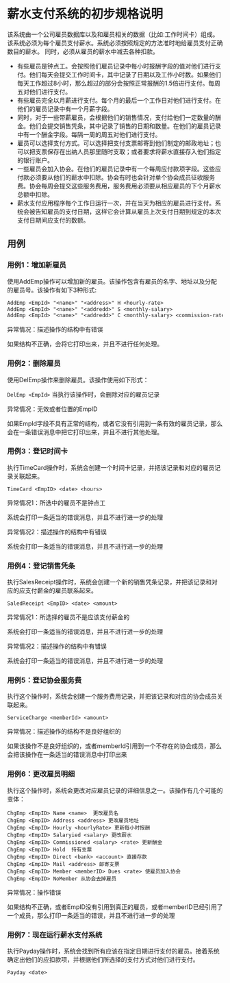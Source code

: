 # 薪水支付系统的初步规格说明

该系统由一个公司雇员数据库以及和雇员相关的数据（比如:工作时间卡）组成。该系统必须为每个雇员支付薪水。系统必须按照规定的方法准时地给雇员支付正确数目的薪水。
同时，必须从雇员的薪水中减去各种扣款。

- 有些雇员是钟点工。会按照他们雇员记录中每小时报酬字段的值对他们进行支付。他们每天会提交工作时间卡，其中记录了日期以及工作小时数。如果他们每天工作超过8小时，那么超过的部分会按照正常报酬的1.5倍进行支付。每周五对他们进行支付。
- 有些雇员完全以月薪进行支付。每个月的最后一个工作日对他们进行支付。在他们的雇员记录中有一个月薪字段。
- 同时，对于一些带薪雇员，会根据他们的销售情况，支付给他们一定数量的酬金。他们会提交销售凭条，其中记录了销售的日期和数量。在他们的雇员记录中有一个酬金字段。每隔一周的周五对他们进行支付。
- 雇员可以选择支付方式。可以选择把支付支票邮寄到他们制定的邮政地址；也可以把支票保存在出纳人员那里随时支取；或者要求将薪水直接存入他们指定的银行账户。
- 一些雇员会加入协会。在他们的雇员记录中有一个每周应付款项字段。这些应付款必须要从他们的薪水中扣除。协会有时也会针对单个协会成员征收服务费。协会每周会提交这些服务费用，服务费用必须要从相应雇员的下个月薪水总额中扣除。
- 薪水支付应用程序每个工作日运行一次，并在当天为相应的雇员进行支付。系统会被告知雇员的支付日期，这样它会计算从雇员上次支付日期到规定的本次支付日期间应支付的数额。



## 用例

### 用例1：增加新雇员

使用AddEmp操作可以增加新的雇员。该操作包含有雇员的名字、地址以及分配的雇员号。该操作有如下3种形式:

```tex
AddEmp <EmpId> "<name>" "<address>" H <hourly-rate>
AddEmp <EmpId> "<name>" "<addredd>" S <monthly-salary>
AddEmp <EmpId> "<name>" "<addredd>" C <monthly-salary> <commission-rate>
```

异常情况：描述操作的结构中有错误

如果结构不正确，会将它打印出来，并且不进行任何处理。



### 用例2：删除雇员

使用DelEmp操作来删除雇员。该操作使用如下形式：

`DelEmp <EmpId>`   当执行该操作时，会删除对应的雇员记录

异常情况：无效或者位置的EmpID

如果EmpId字段不具有正常的结构，或者它没有引用到一条有效的雇员记录，那么会在一条错误消息中把它打印出来，并且不进行其他处理。



### 用例3：登记时间卡

执行TimeCard操作时，系统会创建一个时间卡记录，并把该记录和对应的雇员记录关联起来。

`TimeCard <EmpID> <date> <hours>`

异常情况1：所选中的雇员不是钟点工

系统会打印一条适当的错误消息，并且不进行进一步的处理

异常情况2：描述操作的结构中有错误

系统会打印一条适当的错误消息，并且不进行进一步的处理



### 用例4：登记销售凭条

执行SalesReceipt操作时，系统会创建一个新的销售凭条记录，并把该记录和对应的应支付薪金的雇员联系起来。

`SaledReceipt <EmpID> <date> <amount>`

异常情况1：所选择的雇员不是应该支付薪金的

系统会打印一条适当的错误消息，并且不进行进一步的处理

异常情况2：描述操作的结构中有错误

系统会打印一条适当的错误消息，并且不进行进一步的处理



### 用例5：登记协会服务费

执行这个操作时，系统会创建一个服务费用记录，并把该记录和对应的协会成员关联起来。

`ServiceCharge <memberId> <amount>`

异常情况：描述操作的结构不是良好组织的

如果该操作不是良好组织的，或者memberId引用到一个不存在的协会成员，那么会把该操作在一条适当的错误消息中打印出来



### 用例6：更改雇员明细

执行这个操作时，系统会更改对应雇员记录的详细信息之一。该操作有几个可能的变体：

```
ChgEmp <EmpID> Name <name>  更改雇员名
ChgEmp <EmpID> Address <address> 更改雇员地址
ChgEmp <EmpID> Hourly <hourlyRate> 更新每小时报酬
ChgEmp <EmpID> Salaryied <salary> 更改薪水
ChgEmp <EmpID> Commissioned <salary> <rate> 更新酬金
ChgEmp <EmpID> Hold  持有支票
ChgEmp <EmpID> Direct <bank> <account> 直接存款
ChgEmp <EmpID> Mail <address> 邮寄支票
ChgEmp <EmpID> Member <memberID> Dues <rate> 使雇员加入协会
ChgEmp <EmpID> NoMember 从协会去掉雇员
```

异常情况：操作错误

如果结构不正确，或者EmpID没有引用到真正的雇员，或者memberID已经引用了一个成员，那么打印一条适当的错误，并且不进行进一步的处理



### 用例7：现在运行薪水支付系统

执行Payday操作时，系统会找到所有应该在指定日期进行支付的雇员。接着系统确定出他们的应扣款项，并根据他们所选择的支付方式对他们进行支付。

`Payday <date>`







